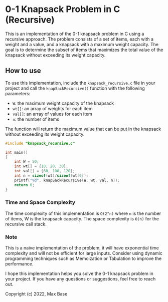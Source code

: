 # 0-1 Knapsack Problem in C (Recursive)

This is an implementation of the 0-1 knapsack problem in C using a recursive approach. The problem consists of a set of items, each with a weight and a value, and a knapsack with a maximum weight capacity. The goal is to determine the subset of items that maximizes the total value of the knapsack without exceeding its weight capacity.

## How to use

To use this implementation, include the `knapsack_recursive.c` file in your project and call the `knapSackRecursive()` function with the following parameters:

- `W`: the maximum weight capacity of the knapsack
- `wt[]`: an array of weights for each item
- `val[]`: an array of values for each item
- `n`: the number of items

The function will return the maximum value that can be put in the knapsack without exceeding its weight capacity.

```c
#include "knapsack_recursive.c"

int main()
{
    int W = 50;
    int wt[] = {10, 20, 30};
    int val[] = {60, 100, 120};
    int n = sizeof(wt)/sizeof(wt[0]);
    printf("%d", knapSackRecursive(W, wt, val, n));
    return 0;
}
```

### Time and Space Complexity

The time complexity of this implementation is `O(2^n)` where `n` is the number of items, W is the knapsack capacity. The space complexity is `O(n)` for the recursive call stack.

### Note

This is a naive implementation of the problem, it will have exponential time complexity and will not be efficient for large inputs. Consider using dynamic programming techniques such as Memoization or Tabulation to improve the performance.

I hope this implementation helps you solve the 0-1 knapsack problem in your project. If you have any questions or suggestions, feel free to reach out.

Copyright (c) 2022, Max Base
